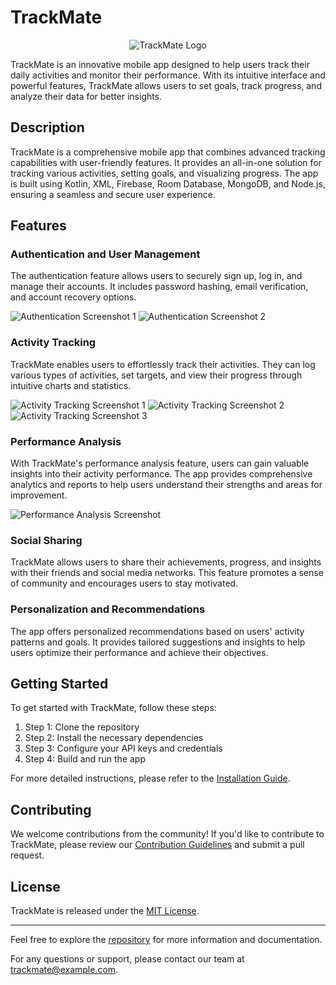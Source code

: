 # TrackMate

<p align="center">
  <img src="https://github.com/Shobhit4225/TrackMate-App/raw/master/studio.png" alt="TrackMate Logo">
</p>

TrackMate is an innovative mobile app designed to help users track their daily activities and monitor their performance. With its intuitive interface and powerful features, TrackMate allows users to set goals, track progress, and analyze their data for better insights.

## Description

TrackMate is a comprehensive mobile app that combines advanced tracking capabilities with user-friendly features. It provides an all-in-one solution for tracking various activities, setting goals, and visualizing progress. The app is built using Kotlin, XML, Firebase, Room Database, MongoDB, and Node.js, ensuring a seamless and secure user experience.

## Features

### Authentication and User Management

The authentication feature allows users to securely sign up, log in, and manage their accounts. It includes password hashing, email verification, and account recovery options.

![Authentication Screenshot 1](https://github.com/Shobhit4225/TrackMate-App/blob/main/Images/loginpage.png)
![Authentication Screenshot 2](https://github.com/Shobhit4225/TrackMate-App/blob/main/Images/signuppage.png)

### Activity Tracking

TrackMate enables users to effortlessly track their activities. They can log various types of activities, set targets, and view their progress through intuitive charts and statistics.

![Activity Tracking Screenshot 1](https://github.com/Shobhit4225/TrackMate-App/blob/main/Images/overallstatisticspage1.png)
![Activity Tracking Screenshot 2](https://github.com/Shobhit4225/TrackMate-App/blob/main/Images/setuppage1.png)
![Activity Tracking Screenshot 3](https://github.com/Shobhit4225/TrackMate-App/blob/main/Images/overallstatisticspage2.png)

### Performance Analysis

With TrackMate's performance analysis feature, users can gain valuable insights into their activity performance. The app provides comprehensive analytics and reports to help users understand their strengths and areas for improvement.

![Performance Analysis Screenshot](https://github.com/Shobhit4225/TrackMate-App/blob/main/Images/setuppage2.png)

### Social Sharing

TrackMate allows users to share their achievements, progress, and insights with their friends and social media networks. This feature promotes a sense of community and encourages users to stay motivated.

### Personalization and Recommendations

The app offers personalized recommendations based on users' activity patterns and goals. It provides tailored suggestions and insights to help users optimize their performance and achieve their objectives.

## Getting Started

To get started with TrackMate, follow these steps:

1. Step 1: Clone the repository
2. Step 2: Install the necessary dependencies
3. Step 3: Configure your API keys and credentials
4. Step 4: Build and run the app

For more detailed instructions, please refer to the [Installation Guide](docs/installation-guide.md).

## Contributing

We welcome contributions from the community! If you'd like to contribute to TrackMate, please review our [Contribution Guidelines](CONTRIBUTING.md) and submit a pull request.

## License

TrackMate is released under the [MIT License](LICENSE).

---

Feel free to explore the [repository](https://github.com/Shobhit4225/TrackMate-App) for more information and documentation.

For any questions or support, please contact our team at trackmate@example.com.
